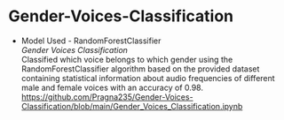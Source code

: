 # Gender-Voices-Classification
* Model Used - RandomForestClassifier
<br> _Gender Voices Classification_ 
<br> Classified which voice belongs to which gender using the RandomForestClassifier algorithm 
based on the provided dataset containing statistical information about audio frequencies of 
different male and female voices with an accuracy of 0.98.
<br> https://github.com/Pragna235/Gender-Voices-Classification/blob/main/Gender_Voices_Classification.ipynb
